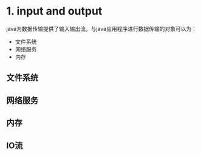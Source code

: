 # 1. input and output

java为数据传输提供了输入输出流。与java应用程序进行数据传输的对象可以为：

* 文件系统
* 网络服务
* 内存

## 文件系统

## 网络服务

## 内存

## IO流

